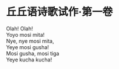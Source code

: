 # 丘丘语诗歌试作·第一卷

Olah! Olah!  
Yoyo mosi mita!  
Nye, nye mosi mita,  
Yeye mosi gusha!  
Mosi gusha, mosi tiga  
Yeye kucha kucha!
